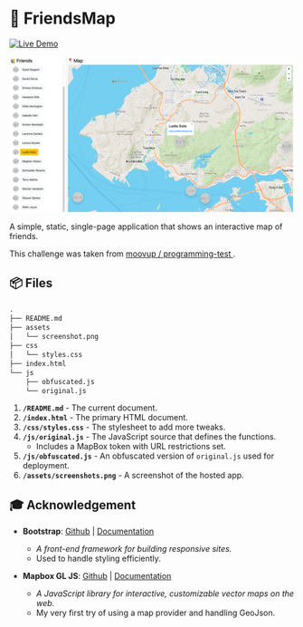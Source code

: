 # 📍 FriendsMap

[![Live Demo](https://img.shields.io/static/v1?label=Firebase&style=flat&logo=firebase&message=Live-Demo&color=orange)](https://friendsmap-d30b0.firebaseapp.com/)

![Screenshot](assets/screenshot.png)

A simple, static, single-page application that shows an interactive map of friends.

This challenge was taken from [ moovup / programming-test ](https://github.com/moovup/programming-test).

## 📦 Files

```
.
├── README.md
├── assets
│   └── screenshot.png
├── css
│   └── styles.css
├── index.html
└── js
    ├── obfuscated.js
    └── original.js
```

1. **`/README.md`** - The current document.
2. **`/index.html`** - The primary HTML document.
3. **`/css/styles.css`** - The stylesheet to add more tweaks.
4. **`/js/original.js`** - The JavaScript source that defines the functions.
    - Includes a MapBox token with URL restrictions set.
5. **`/js/obfuscated.js`** - An obfuscated version of `original.js` used for deployment.
6. **`/assets/screenshots.png`** - A screenshot of the hosted app.

## 🎓 Acknowledgement

- **Bootstrap**: [Github](https://github.com/twbs/bootstrap) | [Documentation](https://getbootstrap.com/docs/4.5/getting-started/introduction/)
    - *A front-end framework for building responsive sites.*
    - Used to handle styling efficiently.

- **Mapbox GL JS**: [Github](https://github.com/mapbox/mapbox-gl-js) | [Documentation](https://docs.mapbox.com/mapbox-gl-js/api/)
    - *A JavaScript library for interactive, customizable vector maps on the web.*
    - My very first try of using a map provider and handling GeoJson.

    